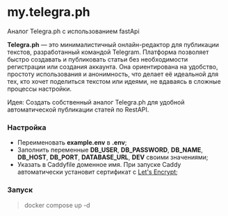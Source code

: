 # my.telegra.ph
Аналог Telegra.ph c использованием fastApi

**Telegra.ph** — это минималистичный онлайн-редактор для публикации текстов, разработанный командой Telegram. Платформа позволяет быстро создавать и публиковать статьи без необходимости регистрации или создания аккаунта. Она ориентирована на удобство, простоту использования и анонимность, что делает её идеальной для тех, кто хочет поделиться текстом или идеями, не вдаваясь в сложные процессы настройки.

Идея:
Создать собственный аналог Telegra.ph для удобной автоматической публикации статей по RestAPI.

### Настройка

- Переименовать **example.env** в **.env**;
- Заполнить переменные **DB_USER**, **DB_PASSWORD**, **DB_NAME**, **DB_HOST**, **DB_PORT**, **DATABASE_URL**, **DEV** своими значениями;
- Указать в Caddyfile доменное имя. При запуске Caddy автоматически установит сертификат с [Let's Encrypt](https://letsencrypt.org/);

### Запуск

> docker compose up -d
